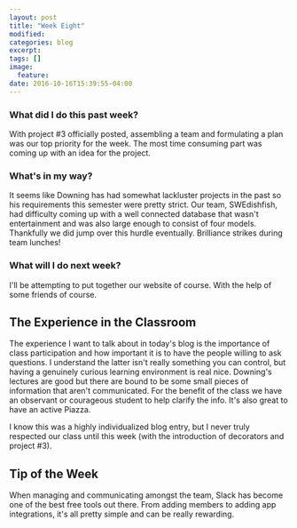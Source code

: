 ```yaml
---
layout: post
title: "Week Eight"
modified:
categories: blog
excerpt:
tags: []
image:
  feature:
date: 2016-10-16T15:39:55-04:00
---
```

### What did I do this past week?
With project #3 officially posted, assembling a team and formulating a plan was our top priority for the week. The most time consuming part was coming up with an idea for the project.

### What's in my way?
It seems like Downing has had somewhat lackluster projects in the past so his requirements this semester were pretty strict. Our team, SWEdishfish, had difficulty coming up with a well connected database that wasn't entertainment and was also large enough to consist of four models. Thankfully we did jump over this hurdle eventually. Brilliance strikes during team lunches!

### What will I do next week?
I'll be attempting to put together our website of course. With the help of some friends of course.

## The Experience in the Classroom
The experience I want to talk about in today's blog is the importance of class participation and how important it is to have the people willing to ask questions. I understand the latter isn't really something you can control, but having a genuinely curious learning environment is real nice. Downing's lectures are good but there are bound to be some small pieces of information that aren't communicated. For the benefit of the class we have an observant or courageous student to help clarify the info. It's also great to have an active Piazza.

I know this was a highly individualized blog entry, but I never truly respected our class until this week (with the introduction of decorators and project #3).

## Tip of the Week
When managing and communicating amongst the team, Slack has become one of the best free tools out there. From adding members to adding app integrations, it's all pretty simple and can be really rewarding. 

